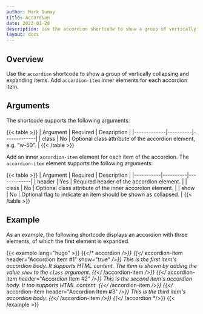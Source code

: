 ```yaml
---
author: Mark Dumay
title: Accordion
date: 2023-01-28
description: Use the accordion shortcode to show a group of vertically collapsing and expanding items.
layout: docs
---
```


## Overview

Use the `accordion` shortcode to show a group of vertically collapsing and expanding items. Add `accordion-item` inner elements for each accordion item.

## Arguments

The shortcode supports the following arguments:

{{< table >}}
| Argument    | Required | Description |
|-------------|----------|-------------|
| class       | No  | Optional class attribute of the accordion element, e.g. “w-50”. |
{{< /table >}}

Add an inner `accordion-item` element for each item of the accordion. The `accordion-item` element supports the following arguments:

{{< table >}}
| Argument  | Required | Description |
|-----------|----------|-------------|
| header      | Yes | Required header of the accordion element. |
| class       | No  | Optional class attribute of the inner accordion element. |
| show        | No  | Optional flag to indicate an item should be shown as collapsed. |
{{< /table >}}

## Example

As an example, the following shortcode displays an accordion with three elements, of which the first element is expanded.

<!-- markdownlint-disable MD037 -->
{{< example lang="hugo" >}}
{{</* accordion */>}}
  {{</* accordion-item header="Accordion Item #1" show="true" */>}}
    This is the first item's accordion body. It supports HTML content. The item is shown by adding the value
    <code>show</code> to the <code>class</code> argument.
  {{</* /accordion-item */>}}
  {{</* accordion-item header="Accordion Item #2" */>}}
    This is the second item's accordion body. It too supports HTML content.
  {{</* /accordion-item */>}}
  {{</* accordion-item header="Accordion Item #3" */>}}
    This is the third item's accordion body.
  {{</* /accordion-item */>}}
{{</* /accordion */>}}
{{< /example >}}
<!-- markdownlint-enable MD037 -->
